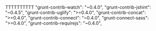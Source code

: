 TTTTTTTTTT
"grunt-contrib-watch": "~0.4.0",
"grunt-contrib-jshint": "~0.4.5",
"grunt-contrib-uglify": ">=0.4.0",
"grunt-contrib-concat": ">=0.4.0",
"grunt-contrib-connect": "~0.4.0",
"grunt-connect-sass": ">=0.4.0",
"grunt-contrib-requirejs": "~0.4.0",
